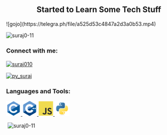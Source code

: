 <h2 align="center" >Started to Learn Some Tech Stuff</h2>
![gojo](https://telegra.ph/file/a525d53c4847a2d3a0b53.mp4)
<p align="left"> <img src="https://komarev.com/ghpvc/?username=suraj0-11&label=Profile%20views&color=0e75b6&style=flat" alt="suraj0-11" /> </p>

<h3 align="left">Connect with me:</h3>

<p align="left">

<a href="https://linkedin.com/in/suraj010" target="blank"><img align="center" src="https://raw.githubusercontent.com/rahuldkjain/github-profile-readme-generator/master/src/images/icons/Social/linked-in-alt.svg" alt="suraj010" height="30" width="40" /></a>

<a href="https://instagram.com/py_suraj" target="blank"><img align="center" src="https://raw.githubusercontent.com/rahuldkjain/github-profile-readme-generator/master/src/images/icons/Social/instagram.svg" alt="py_suraj" height="30" width="40" /></a>

</p>

<h3 align="left">Languages and Tools:</h3>

<p align="left"> <a href="https://www.cprogramming.com/" target="_blank" rel="noreferrer"> <img src="https://raw.githubusercontent.com/devicons/devicon/master/icons/c/c-original.svg" alt="c" width="40" height="40"/> </a> <a href="https://www.w3schools.com/cpp/" target="_blank" rel="noreferrer"> <img src="https://raw.githubusercontent.com/devicons/devicon/master/icons/cplusplus/cplusplus-original.svg" alt="cplusplus" width="40" height="40"/> </a> <a href="https://developer.mozilla.org/en-US/docs/Web/JavaScript" target="_blank" rel="noreferrer"> <img src="https://raw.githubusercontent.com/devicons/devicon/master/icons/javascript/javascript-original.svg" alt="javascript" width="40" height="40"/> </a> <a href="https://www.python.org" target="_blank" rel="noreferrer"> <img src="https://raw.githubusercontent.com/devicons/devicon/master/icons/python/python-original.svg" alt="python" width="40" height="40"/> </a> </p>

<p>&nbsp;<img align="center" src="https://github-readme-stats.vercel.app/api?username=suraj0-11&show_icons=true&locale=en" alt="suraj0-11" /></p>
